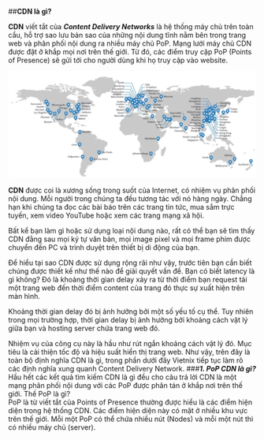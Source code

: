 ##**CDN là gì?**  

**CDN** viết tắt của ***Content Delivery Networks*** là hệ thống máy chủ trên toàn cầu, hỗ trợ sao lưu bản sao của những nội dung tĩnh nằm bên trong trang web và phân phối nội dung ra nhiều máy chủ PoP. Mạng lưới máy chủ CDN được đặt ở khắp mọi nơi trên thế giới. Từ đó, các điểm truy cập PoP (Points of Presence) sẽ gửi tới cho người dùng khi họ truy cập vào website.  

<img src="/image/cdn.png">

**CDN** được coi là xương sống trong suốt của Internet, có nhiệm vụ phân phối nội dung. Mỗi người trong chúng ta đều tương tác với nó hàng ngày. Chẳng hạn khi chúng ta đọc các bài báo trên các trang tin tức, mua sắm trực tuyến, xem video YouTube hoặc xem các trang mạng xã hội.

Bất kể bạn làm gì hoặc sử dụng loại nội dung nào, rất có thể bạn sẽ tìm thấy CDN đằng sau mọi ký tự văn bản, mọi image pixel và mọi frame phim được chuyển đến PC và trình duyệt trên thiết bị di động của bạn.

Để hiểu tại sao CDN được sử dụng rộng rãi như vậy, trước tiên bạn cần biết chúng được thiết kế như thế nào để giải quyết vấn đề. Bạn có biết latency là gì không? Đó là khoảng thời gian delay xảy ra từ thời điểm bạn request tải một trang web đến thời điểm content của trang đó thực sự xuất hiện trên màn hình.

Khoảng thời gian delay đó bị ảnh hưởng bởi một số yếu tố cụ thể. Tuy nhiên trong mọi trường hợp, thời gian delay bị ảnh hưởng bởi khoảng cách vật lý giữa bạn và hosting server chứa trang web đó.

Nhiệm vụ của công cụ này là hầu như rút ngắn khoảng cách vật lý đó. Mục tiêu là cải thiện tốc độ và hiệu suất hiển thị trang web. Như vậy, trên đây là toàn bộ định nghĩa CDN là gì, trong phần dưới đây Vietnix tiếp tục làm rõ các định nghĩa xung quanh Content Delivery Network.
###***1. PoP CDN là gì?***  
Hầu hết các kết quả tìm kiếm CDN là gì đều cho câu trả lời CDN là một mạng phân phối nội dung với các PoP được phân tán ở khắp nơi trên thế giới. Thế PoP là gì?  
PoP là từ viết tắt của Points of Presence thường được hiểu là các điểm hiện diện trong hệ thống CDN. Các điểm hiện diện này có mặt ở nhiều khu vực trên thế giới. Mỗi một PoP có thể chứa nhiều nút (Nodes) và mỗi một nút thì có nhiều máy chủ (server).  

